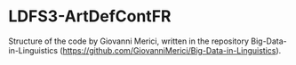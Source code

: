 # LDFS3-ArtDefContFR

Structure of the code by Giovanni Merici, written in the repository Big-Data-in-Linguistics (https://github.com/GiovanniMerici/Big-Data-in-Linguistics).
